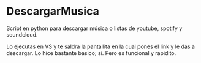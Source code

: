 # DescargarMusica
Script en python para descargar música o listas de youtube, spotify y soundcloud.

Lo ejecutas en VS y te saldra la pantallita en la cual pones el link y le das a descargar. Lo hice bastante basico; sí. Pero es funcional y rapidito.
